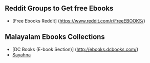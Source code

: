 ## Reddit Groups to Get free Ebooks
- [Free Ebooks Reddit] (https://www.reddit.com/r/FreeEBOOKS/)

## Malayalam Ebooks Collections
- [DC Books (E-book Section)] (http://ebooks.dcbooks.com/)
- [Sayahna ](https://ml.sayahna.org/index.php/%E0%B4%AE%E0%B4%B2%E0%B4%AF%E0%B4%BE%E0%B4%B3_%E0%B4%AA%E0%B5%81%E0%B4%B8%E0%B5%8D%E0%B4%A4%E0%B4%95%E0%B4%99%E0%B5%8D%E0%B4%99%E0%B5%BE)
